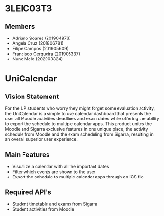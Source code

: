 # 3LEIC03T3

## Members

- Adriano Soares (201904873)
- Angela Cruz (201806781)
- Filipe Campos (201905609)
- Francisco Cerqueira (201905337)
- Nuno Melo (202003324)

# UniCalendar

## Vision Statement
For the UP students who worry they might forget some evaluation activity, the UniCalendar is a simple to use calendar dashboard that presents the user all Moodle activities deadlines and exam dates while offering the ability to export the schedule to multiple calendar apps. This product unites the Moodle and Sigarra exclusive features in one unique place, the activity schedule from Moodle and the exam scheduling from Sigarra, resulting in an overall superior user experience.

## Main Features
 - Visualize a calendar with all the important dates
 - Filter which events are shown to the user
 - Export the schedule to multiple calendar apps through an ICS file

## Required API's
- Student timetable and exams from Sigarra
- Student activities from Moodle
